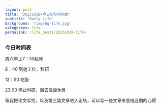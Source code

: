 ```yaml
---
layout: post
title: "20251018+今日实际时间表"
subtitle: "Daily Life"
background: '/img/bg-life.jpg'
categories: life
permalink: /life_posts/20251018-life/
---
```

**<span style="font-size: 120%">今日时间表</span>**


周六早上7：50起床 

8：40 到达工位，科研

12：50 吃饭

23:00 停止科研，回去洗澡休息


等我把论文写完，以及第三篇文章进入正轨，可以写一些文章来总结近期的心得